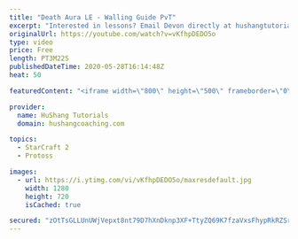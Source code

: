 ```yaml
---
title: "Death Aura LE - Walling Guide PvT"
excerpt: "Interested in lessons? Email Devon directly at hushangtutorials@outlook.com ------------------------------------------------------------------------------------------------------- Want to support HuShang Tutorials directly? Patreon is a website where you can contribute a monthly donation that will help"
originalUrl: https://youtube.com/watch?v=vKfhpDEDO5o
type: video
price: Free
length: PT3M22S
publishedDateTime: 2020-05-28T16:14:48Z
heat: 50

featuredContent: "<iframe width=\"800\" height=\"500\" frameborder=\"0\" src=\"https://www.youtube.com/embed/vKfhpDEDO5o\" allow=\"accelerometer; autoplay; encrypted-media; gyroscope; picture-in-picture\" allowfullscreen></iframe>"

provider:
  name: HuShang Tutorials
  domain: hushangcoaching.com

topics:
  - StarCraft 2
  - Protoss

images:
  - url: https://i.ytimg.com/vi/vKfhpDEDO5o/maxresdefault.jpg
    width: 1280
    height: 720
    isCached: true

secured: "zOtTsGLLUnUWjVepxt8nt79D7hXnDknp3XF+TtyZQ69K7fzaVxsFhypRkRZSrx4WldCIsWF3zvNJNyheVZvdWs2bF8+Y3kXfLUOcbyaceEjflwUSjhng8DctQe58DLk170uU64k12wUiSIEC+1jNA3aYFQAa0HoxDLHSzLVahYpzhU/KGkYIRQ7hQDstKVpLDISuizqA5T5PW5UScrbeao2OlmFL/SMA60cFj8WZU6m3UzNFk3x2Albg/7G8fQz0ttXsJhrGwvOcePTGdOsZLl1zIxxoC2gsjsU/NAypzvotFhkJHSw4LYz/Chm/6gIuO9/JmQnmD79LZavlcZinHL+h8k2fzzKUosrvBoPY0IZaob4r/Ynfk7KeaAsuBgsmld+MYpoMXnUYsBvohsR3ZYbAMENwCWOQu9KUPad1aL0=;4WLFdRMgbrKcI58p2iVcxQ=="
---
```


